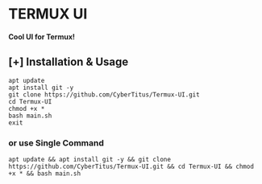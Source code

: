 # TERMUX UI
#### Cool UI for Termux!

## [+] Installation & Usage
```
apt update
apt install git -y
git clone https://github.com/CyberTitus/Termux-UI.git
cd Termux-UI
chmod +x *
bash main.sh
exit
```
### or use Single Command
```
apt update && apt install git -y && git clone https://github.com/CyberTitus/Termux-UI.git && cd Termux-UI && chmod +x * && bash main.sh
```
